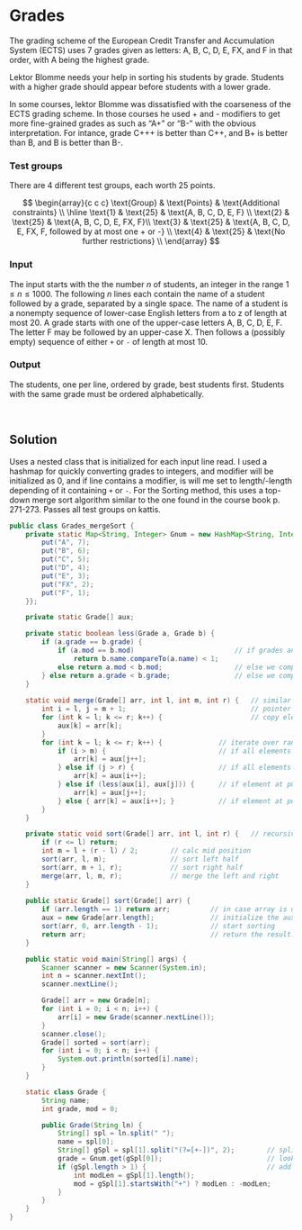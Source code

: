 # Grades

The grading scheme of the European Credit Transfer and Accumulation System (ECTS) uses 7 grades given as letters: A, B, C, D, E, FX, and F in that order, with A being the highest grade.

Lektor Blomme needs your help in sorting his students by grade. Students with a higher grade should appear before students with a lower grade.

In some courses, lektor Blomme was dissatisfied with the coarseness of the ECTS grading scheme. In those courses he used + and - modifiers to get more fine-grained grades as such as “A+” or “B-” with the obvious interpretation. For intance, grade C+++ is better than C++, and B+ is better than B, and B is better than B-.

### Test groups

There are 4 different test groups, each worth 25 points.

$$
\begin{array}{c c c}
  \text{Group} & \text{Points} & \text{Additional constraints} \\
  \hline
  \text{1} & \text{25} & \text{A, B, C, D, E, F} \\
  \text{2} & \text{25} & \text{A, B, C, D, E, FX, F}\\
  \text{3} & \text{25} & \text{A, B, C, D, E, FX, F, followed by at most one + or -} \\
  \text{4} & \text{25} & \text{No further restrictions} \\
\end{array}
$$

### Input

The input starts with the the number $n$ of students, an integer in the range $1 \leq n \leq 1000$. The following $n$ lines each contain the name of a student followed by a grade, separated by a single space. The name of a student is a nonempty sequence of lower-case English letters from a to z of length at most 20. A grade starts with one of the upper-case letters A, B, C, D, E, F. The letter F may be followed by an upper-case X. Then follows a (possibly empty) sequence of either `+` or `-` of length at most 10.

### Output

The students, one per line, ordered by grade, best students first. Students with the same grade must be ordered alphabetically.

<br/>

## Solution

Uses a nested class that is initialized for each input line read. I used a hashmap for quickly converting grades to integers, and modifier will be initialized as 0, and if line contains a modifier, is will me set to length/-length depending of it containing `+` or `-`. For the Sorting method, this uses a top-down merge sort algorithm similar to the one found in the course book p. 271-273. Passes all test groups on kattis.

```java
public class Grades_mergeSort {
    private static Map<String, Integer> Gnum = new HashMap<String, Integer>() {{
        put("A", 7);
        put("B", 6);
        put("C", 5);
        put("D", 4);
        put("E", 3);
        put("FX", 2);
        put("F", 1);
    }};

    private static Grade[] aux; 

    private static boolean less(Grade a, Grade b) {
        if (a.grade == b.grade) {                           
            if (a.mod == b.mod)                         // if grades and modifiers are equal, name is compared
                return b.name.compareTo(a.name) < 1;    
            else return a.mod < b.mod;                  // else we compare modifiers
        } else return a.grade < b.grade;                // else we compare grades
    }
    
    static void merge(Grade[] arr, int l, int m, int r) {   // similar to segdewick, see p. 271
        int i = l, j = m + 1;                               // pointer initialization for left and right halves of arr
        for (int k = l; k <= r; k++) {                      // copy elements from arr to aux
            aux[k] = arr[k];
        }
        for (int k = l; k <= r; k++) {              // iterate over range l..r (including r)
            if (i > m) {                            // if all elements of first half have been processed
                arr[k] = aux[j++]; 
            } else if (j > r) {                     // if all elements of second half have been processed
                arr[k] = aux[i++];
            } else if (less(aux[i], aux[j])) {      // if element at pos i < j, place the element j at k in arr
                arr[k] = aux[j++]; 
            } else { arr[k] = aux[i++]; }           // if element at pos j < i, place element i at k in arr
        }
    }

    private static void sort(Grade[] arr, int l, int r) {   // recursively "split" arr into two halves
        if (r <= l) return;
        int m = l + (r - l) / 2;        // calc mid position
        sort(arr, l, m);                // sort left half
        sort(arr, m + 1, r);            // sort right half
        merge(arr, l, m, r);            // merge the left and right
    }
    
    public static Grade[] sort(Grade[] arr) {
        if (arr.length == 1) return arr;          // in case array is of length 1, it is sorted
        aux = new Grade[arr.length];              // initialize the auxiliary array    
        sort(arr, 0, arr.length - 1);             // start sorting
        return arr;                               // return the result.
    }

    public static void main(String[] args) {
        Scanner scanner = new Scanner(System.in);
        int n = scanner.nextInt();
        scanner.nextLine();

        Grade[] arr = new Grade[n];
        for (int i = 0; i < n; i++) { 
            arr[i] = new Grade(scanner.nextLine());
        }
        scanner.close();
        Grade[] sorted = sort(arr);
        for (int i = 0; i < n; i++) {
            System.out.println(sorted[i].name);
        }
    }

    static class Grade {
        String name;
        int grade, mod = 0; 

        public Grade(String ln) {
            String[] spl = ln.split(" ");
            name = spl[0];
            String[] gSpl = spl[1].split("(?=[+-])", 2);        // split by "+/-"
            grade = Gnum.get(gSpl[0]);                          // lookup int rep of grade chars
            if (gSpl.length > 1) {                              // add value to modifier
                int modLen = gSpl[1].length();
                mod = gSpl[1].startsWith("+") ? modLen : -modLen;
            }
        }
    }
}
```

```python

```
